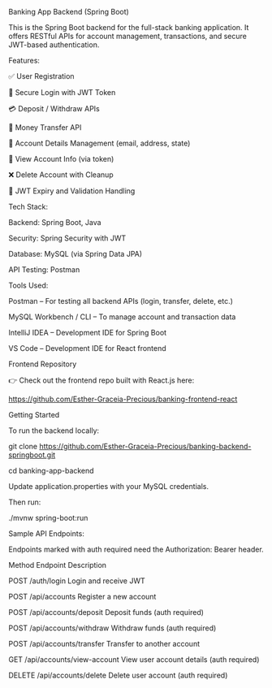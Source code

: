 Banking App Backend (Spring Boot)

This is the Spring Boot backend for the full-stack banking application. It offers RESTful APIs for account management, transactions, and secure JWT-based authentication.



Features:

✅ User Registration

🔑 Secure Login with JWT Token

💳 Deposit / Withdraw APIs

💸 Money Transfer API

👤 Account Details Management (email, address, state)

🧾 View Account Info (via token)

❌ Delete Account with Cleanup

📜 JWT Expiry and Validation Handling



Tech Stack:

Backend: Spring Boot, Java

Security: Spring Security with JWT

Database: MySQL (via Spring Data JPA)

API Testing: Postman 



Tools Used:

Postman – For testing all backend APIs (login, transfer, delete, etc.)

MySQL Workbench / CLI – To manage account and transaction data

IntelliJ IDEA – Development IDE for Spring Boot

VS Code – Development IDE for React frontend



Frontend Repository

👉 Check out the frontend repo built with React.js here:

https://github.com/Esther-Graceia-Precious/banking-frontend-react



Getting Started

To run the backend locally:

git clone https://github.com/Esther-Graceia-Precious/banking-backend-springboot.git

cd banking-app-backend



Update application.properties with your MySQL credentials.

Then run:

./mvnw spring-boot:run



Sample API Endpoints:

Endpoints marked with auth required need the Authorization: Bearer <token> header.

Method	   Endpoint	                   Description

POST	     /auth/login	               Login and receive JWT

POST	     /api/accounts	             Register a new account

POST	     /api/accounts/deposit	     Deposit funds (auth required)

POST	     /api/accounts/withdraw      Withdraw funds (auth required)

POST	     /api/accounts/transfer	     Transfer to another account

GET	       /api/accounts/view-account	 View user account details (auth required)

DELETE	   /api/accounts/delete	       Delete user account (auth required)
